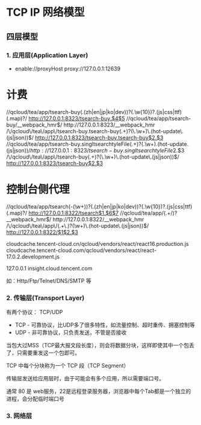 # TCP IP 网络模型

## 四层模型

### 1. 应用层(Application Layer)
* enable://proxyHost proxy://127.0.0.1:12639

# 计费
/\/qcloud\/tea\/app\/tsearch-buy(\.(zh|en|jp|ko|dev))?(\.\w{10})?\.(js|css|ttf)(\.map)?/ http://127.0.0.1:8323/tsearch-buy.$4$5
/\/qcloud\/tea\/app\/tsearch-buy/__webpack_hmr$/ http://127.0.0.1:8323/__webpack_hmr
/\/qcloud\/tea\/app\/tsearch-buy.tsearch-buy(.+)?(\.\w+)\.(hot-update\.(js|json))$/ http://127.0.0.1:8323/tsearch-buy.tsearch-buy$2.$3
/\/qcloud\/tea\/app\/tsearch-buy.singltsearchtyleFile(.+)?(\.\w+)\.(hot-update\.(js|json))$/ http://127.0.0.1:8323/tsearch-buy.singltsearchtyleFile$2.$3
/\/qcloud\/tea\/app\/tsearch-buy(.+)?(\.\w+)\.(hot-update\.(js|json))$/ http://127.0.0.1:8323/tsearch-buy$2.$3

# 控制台侧代理
/\/qcloud\/tea\/app\/tsearch(-(\w+))?(\.(zh|en|jp|ko|dev))?(\.\w{10})?\.(js|css|ttf)(\.map)?/ http://127.0.0.1:8322/tsearch$1.$6$7
/\/qcloud\/tea\/app\/(.+\/)?__webpack_hmr$/ http://127.0.0.1:8322/__webpack_hmr
/\/qcloud\/tea\/app\/(.+\.)?(\w+)\.(hot-update\.(js|json))$/ http://127.0.0.1:8322/$1$2.$3

cloudcache.tencent-cloud.cn/qcloud/vendors/react/react16.production.js cloudcache.tencent-cloud.com/qcloud/vendors/react/react-17.0.2.development.js

127.0.0.1 insight.cloud.tencent.com

如：Http/Ftp/Telnet/DNS/SMTP 等

### 2. 传输层(Transport Layer)

有两个协议： TCP/UDP

* TCP - 可靠协议，比UDP多了很多特性，如流量控制、超时重传、拥塞控制等
* UDP - 非可靠协议，只负责发送，不管是否接收

当包大过MSS（TCP最大报文段长度），则会将数据分块，这样即使其中一个包丢了，只需要重发这一个包即可。

TCP 中每个分块称为一个 TCP 段（TCP Segment）

传输层发送给应用层时，由于可能会有多个应用，所以需要端口号。

通常 80 是 web服务，22是远程登录服务器，浏览器中每个Tab都是一个独立的进程，会分配临时端口号

### 3. 网络层

